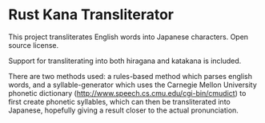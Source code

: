#  Rust Kana Transliterator

This project transliterates English words into Japanese characters.
Open source license.

Support for transliterating into both hiragana and katakana is included.

There are two methods used: a rules-based method which parses english words, and a syllable-generator which uses the Carnegie Mellon University phonetic dictionary (http://www.speech.cs.cmu.edu/cgi-bin/cmudict) to first create phonetic syllables, which can then be transliterated into Japanese, hopefully giving a result closer to the actual pronunciation.
